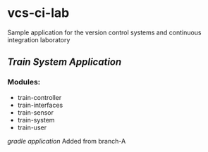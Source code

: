 # vcs-ci-lab
Sample application for the version control systems and continuous integration laboratory
## *Train System Application*
### Modules:
* train-controller
* train-interfaces
* train-sensor
* train-system
* train-user

_gradle application_
Added from branch-A

